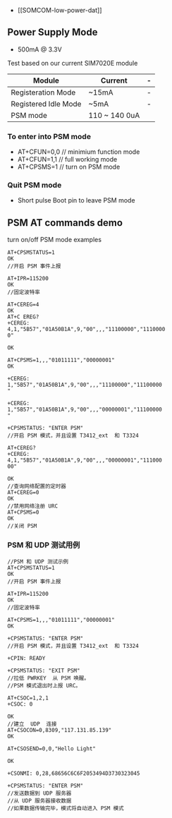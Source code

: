 
- [[SOMCOM-low-power-dat]] 


## Power Supply Mode 

* 500mA @ 3.3V 
  
Test based on our current SIM7020E module 

| Module               | Current       | -   |
| -------------------- | ------------- | --- |
| Registeration Mode   | ~15mA         | -   |
| Registered Idle Mode | ~5mA          | -   |
| PSM mode             | 110 ~ 140 0uA |     |


### To enter into PSM mode
* AT+CFUN=0,0 // minimium function mode
* AT+CFUN=1,1 // full working mode
* AT+CPSMS=1  // turn on PSM mode 
  
### Quit PSM mode
* Short pulse Boot pin to leave PSM mode





## PSM AT commands demo 

turn on/off PSM mode examples 

    AT+CPSMSTATUS=1 
    OK 
    //开启 PSM 事件上报 

    AT+IPR=115200 
    OK 
    //固定波特率 

    AT+CEREG=4 
    OK 
    AT+C EREG? 
    +CEREG: 
    4,1,"5B57","01A50B1A",9,"00",,,"11100000","1110000
    0" 
    
    OK 
    
    AT+CPSMS=1,,,"01011111","00000001" 
    OK 
    
    +CEREG: 
    1,"5B57","01A50B1A",9,"00",,,"11100000","11100000
    " 
    
    +CEREG: 
    1,"5B57","01A50B1A",9,"00",,,"00000001","11100000
    " 
    
    +CPSMSTATUS: "ENTER PSM" 
    //开启 PSM 模式，并且设置 T3412_ext  和 T3324 

    AT+CEREG? 
    +CEREG: 
    4,1,"5B57","01A50B1A",9,"00",,,"00000001","111000
    00" 
    
    OK 
    //查询网络配置的定时器 
    AT+CEREG=0 
    OK 
    //禁用网络注册 URC 
    AT+CPSMS=0 
    OK 
    //关闭 PSM 

###  PSM 和 UDP 测试用例 

    //PSM 和 UDP 测试示例 
    AT+CPSMSTATUS=1 
    OK 
    //开启 PSM 事件上报 

    AT+IPR=115200 
    OK 
    //固定波特率 

    AT+CPSMS=1,,,"01011111","00000001" 
    OK 
    
    +CPSMSTATUS: "ENTER PSM" 
    //开启 PSM 模式，并且设置 T3412_ext  和 T3324 

    +CPIN: READY 
    
    +CPSMSTATUS: "EXIT PSM" 
    //拉低 PWRKEY  从 PSM 唤醒。 
    //PSM 模式退出时上报 URC。 

    AT+CSOC=1,2,1 
    +CSOC: 0 
    
    OK 
    //建立  UDP  连接 
    AT+CSOCON=0,8309,"117.131.85.139" 
    OK 
    
    AT+CSOSEND=0,0,"Hello Light" 
    
    OK 
    
    +CSONMI: 0,28,68656C6C6F2053494D3730323045 
    
    +CPSMSTATUS: "ENTER PSM" 
    //发送数据到 UDP 服务器 
    //从 UDP 服务器接收数据 
    //如果数据传输完毕，模式将自动进入 PSM 模式 
